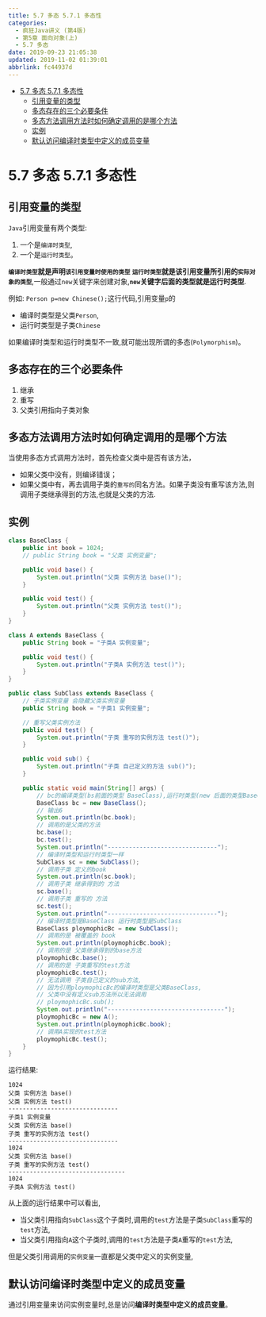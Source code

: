 ```yaml
---
title: 5.7 多态 5.7.1 多态性
categories: 
  - 疯狂Java讲义 (第4版)
  - 第5章 面向对象(上)
  - 5.7 多态
date: 2019-09-23 21:05:38
updated: 2019-11-02 01:39:01
abbrlink: fc44937d
---
```

- [5.7 多态 5.7.1 多态性](/ReadingNotes/fc44937d/#5-7-多态-5-7-1-多态性)
    - [引用变量的类型](/ReadingNotes/fc44937d/#引用变量的类型)
    - [多态存在的三个必要条件](/ReadingNotes/fc44937d/#多态存在的三个必要条件)
    - [多态方法调用方法时如何确定调用的是哪个方法](/ReadingNotes/fc44937d/#多态方法调用方法时如何确定调用的是哪个方法)
    - [实例](/ReadingNotes/fc44937d/#实例)
    - [默认访问编译时类型中定义的成员变量](/ReadingNotes/fc44937d/#默认访问编译时类型中定义的成员变量)

<!--more-->
<script src="https://cdn.bootcss.com/jquery/3.4.0/jquery.slim.min.js"></script>
<script>$(document).ready(function () {$(".post-body > ul:nth-child(1)").hide();});</script>

<!--end-->
<!--SSTStart-->
# 5.7 多态 5.7.1 多态性 #
## 引用变量的类型 ##
`Java`引用变量有两个类型:
1. 一个是`编译时类型`,
2. 一个是`运行时类型`。

**`编译时类型`就是声明`该引用变量时使用的类型`**
**`运行时类型`就是该引用变量所引用的`实际对象的类型`**,一般通过`new`关键字来创建对象,**`new`关键字后面的类型就是运行时类型**.

例如: `Person p=new Chinese();`这行代码,引用变量`p`的
- 编译时类型是父类`Person`,
- 运行时类型是子类`Chinese`

如果编译时类型和运行时类型不一致,就可能出现所谓的多态(`Polymorphism`)。

## 多态存在的三个必要条件 ##
1. 继承
2. 重写
3. 父类引用指向子类对象

## 多态方法调用方法时如何确定调用的是哪个方法 ##
当使用多态方式调用方法时，首先检查父类中是否有该方法，
- 如果父类中没有，则编译错误；
- 如果父类中有，再去调用子类的`重写的`同名方法。如果子类没有重写该方法,则调用子类继承得到的方法,也就是父类的方法.

## 实例 ##
```java
class BaseClass {
	public int book = 1024;
	// public String book = "父类 实例变量";

	public void base() {
		System.out.println("父类 实例方法 base()");
	}

	public void test() {
		System.out.println("父类 实例方法 test()");
	}
}

class A extends BaseClass {
	public String book = "子类A 实例变量";

	public void test() {
		System.out.println("子类A 实例方法 test()");
	}
}

public class SubClass extends BaseClass {
	// 子类实例变量 会隐藏父类实例变量
	public String book = "子类1 实例变量";

	// 重写父类实例方法
	public void test() {
		System.out.println("子类 重写的实例方法 test()");
	}

	public void sub() {
		System.out.println("子类 自己定义的方法 sub()");
	}

	public static void main(String[] args) {
		// bc的编译类型(bs前面的类型 BaseClass),运行时类型(new 后面的类型BaseClass)
		BaseClass bc = new BaseClass();
		// 输出6
		System.out.println(bc.book);
		// 调用的是父类的方法
		bc.base();
		bc.test();
		System.out.println("-------------------------------");
		// 编译时类型和运行时类型一样
		SubClass sc = new SubClass();
		// 调用子类 定义的book
		System.out.println(sc.book);
		// 调用子类 继承得到的 方法
		sc.base();
		// 调用子类 重写的 方法
		sc.test();
		System.out.println("-------------------------------");
		// 编译时类型是BaseClass 运行时类型是SubClass
		BaseClass ploymophicBc = new SubClass();
		// 调用的是 被覆盖的 book
		System.out.println(ploymophicBc.book);
		// 调用的是 父类继承得到的base方法
		ploymophicBc.base();
		// 调用的是 子类重写的test方法
		ploymophicBc.test();
		// 无法调用 子类自己定义的sub方法,
		// 因为引用ploymophicBc的编译时类型是父类BaseClass,
		// 父类中没有定义sub方法所以无法调用
		// ploymophicBc.sub();
		System.out.println("---------------------------------");
		ploymophicBc = new A();
		System.out.println(ploymophicBc.book);
		// 调用A实现的test方法
		ploymophicBc.test();
	}
}
```
运行结果:
```
1024
父类 实例方法 base()
父类 实例方法 test()
-------------------------------
子类1 实例变量
父类 实例方法 base()
子类 重写的实例方法 test()
-------------------------------
1024
父类 实例方法 base()
子类 重写的实例方法 test()
---------------------------------
1024
子类A 实例方法 test()
```
从上面的运行结果中可以看出,
- 当父类引用指向`SubClass`这个子类时,调用的`test`方法是子类`SubClass`重写的`test`方法,
- 当父类引用指向`A`这个子类时,调用的`test`方法是子类`A`重写的`test`方法,

但是父类引用调用的`实例变量`一直都是父类中定义的实例变量,

## 默认访问编译时类型中定义的成员变量 ##
通过引用变量来访问实例变量时,总是访问**编译时类型中定义的成员变量**。
<!--SSTStop-->

